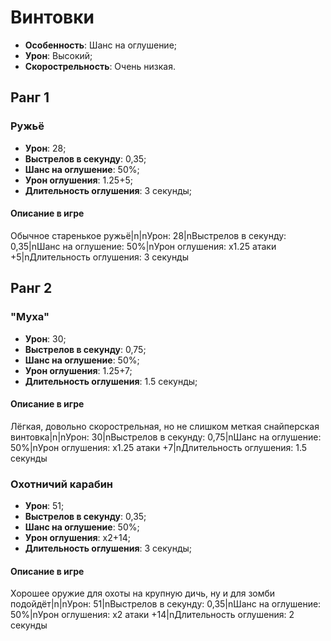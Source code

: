 # Винтовки

* **Особенность**: Шанс на оглушение;
* **Урон**: Высокий;
* **Скорострельность**: Очень низкая.

## Ранг 1

### Ружьё

* **Урон**: 28;
* **Выстрелов в секунду**: 0,35;
* **Шанс на оглушение**: 50%;
* **Урон оглушения**: 1.25+5;
* **Длительность оглушения**: 3 секунды;

#### Описание в игре
Обычное старенькое ружьё|n|nУрон: 28|nВыстрелов в секунду: 0,35|nШанс на оглушение: 50%|nУрон оглушения: х1.25 атаки +5|nДлительность оглушения: 3 секунды

## Ранг 2

### "Муха"

* **Урон**: 30;
* **Выстрелов в секунду**: 0,75;
* **Шанс на оглушение**: 50%;
* **Урон оглушения**: 1.25+7;
* **Длительность оглушения**: 1.5 секунды;

#### Описание в игре
Лёгкая, довольно скорострельная, но не слишком меткая снайперская винтовка|n|nУрон: 30|nВыстрелов в секунду: 0,75|nШанс на оглушение: 50%|nУрон оглушения: х1.25 атаки +7|nДлительность оглушения: 1.5 секунды

### Охотничий карабин

* **Урон**: 51;
* **Выстрелов в секунду**: 0,35;
* **Шанс на оглушение**: 50%;
* **Урон оглушения**: х2+14;
* **Длительность оглушения**: 3 секунды;

#### Описание в игре
Хорошее оружие для охоты на крупную дичь, ну и для зомби подойдёт|n|nУрон: 51|nВыстрелов в секунду: 0,35|nШанс на оглушение: 50%|nУрон оглушения: х2 атаки +14|nДлительность оглушения: 2 секунды